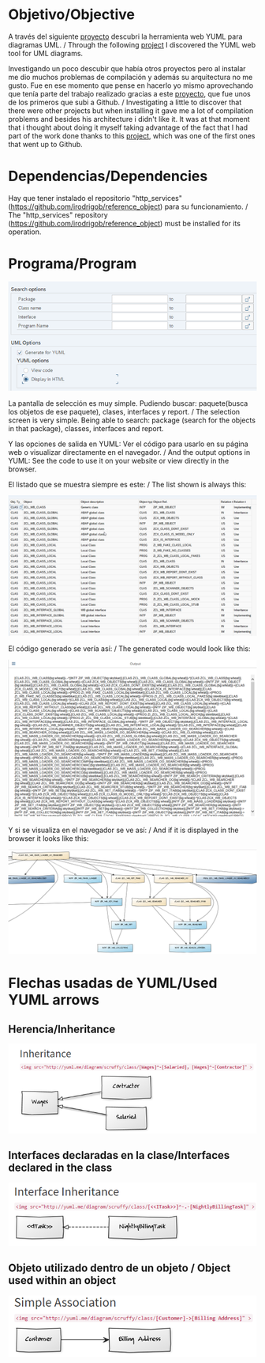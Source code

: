 # Objetivo/Objective
A través del siguiente [proyecto](https://gitlab.com/geertjanklaps/abap-openapi-ui) descubri la herramienta web YUML para diagramas UML. / Through the following [project](https://gitlab.com/geertjanklaps/abap-openapi-ui) I discovered the YUML web tool for UML diagrams.

Investigando un poco descubir que había otros proyectos pero al instalar me dio muchos problemas de compilación y además su arquitectura no me gusto. Fue en ese momento que pense en hacerlo yo mismo aprovechando que tenía parte del trabajo realizado gracias a este [proyecto](https://github.com/irodrigob/reference_object), que fue unos de los primeros que subi a Github. / Investigating a little to discover that there were other projects but when installing it gave me a lot of compilation problems and besides his architecture i didn't like it. It was at that moment that i thought about doing it myself taking advantage of the fact that I had part of the work done thanks to this [project](https://github.com/irodrigob/reference_object), which was one of the first ones that went up to Github.

# Dependencias/Dependencies

Hay que tener instalado el repositorio "http_services"(https://github.com/irodrigob/reference_object) para su funcionamiento. / The "http_services" repository (https://github.com/irodrigob/reference_object) must be installed for its operation.

# Programa/Program

![SelectionScreen](https://github.com/irodrigob/uml_diagram/blob/master/docs/selection_screen.png)

La pantalla de selección es muy simple. Pudiendo buscar: paquete(busca los objetos de ese paquete), clases, interfaces y report. / The selection screen is very simple. Being able to search: package (search for the objects in that package), classes, interfaces and report.

Y las opciones de salida en YUML: Ver el código para usarlo en su página web o visualizar directamente en el navegador. / And the output options in YUML: See the code to use it on your website or view directly in the browser.

El listado que se muestra siempre es este: / The list shown is always this:

![Output](https://github.com/irodrigob/uml_diagram/blob/master/docs/alv_output.png)

El código generado se vería así: / The generated code would look like this:

![Code](https://github.com/irodrigob/uml_diagram/blob/master/docs/yuml_code.png)

Y si se visualiza en el navegador se ve así: / And if it is displayed in the browser it looks like this:

![Navigator](https://github.com/irodrigob/uml_diagram/blob/master/docs/yuml_html_display.png)

# Flechas usadas de YUML/Used YUML arrows

## Herencia/Inheritance
![Inheritance](https://github.com/irodrigob/uml_diagram/blob/master/docs/yuml_arrow_inheritance.png)

## Interfaces declaradas en la clase/Interfaces declared in the class
![Interface in class](https://github.com/irodrigob/uml_diagram/blob/master/docs/yuml_arrow_interface_declared_class.png)

## Objeto utilizado dentro de un objeto / Object used within an object
![Use](https://github.com/irodrigob/uml_diagram/blob/master/docs/yuml_arrow_use.png)


